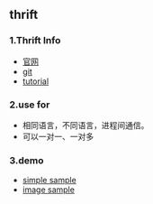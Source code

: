 ## thrift

### 1.Thrift Info
- [官网](http://thrift.apache.org/)
- [git](https://github.com/apache/thrift)
- [tutorial](https://github.com/apache/thrift/tree/master/tutorial)

### 2.use for 
- 相同语言，不同语言，进程间通信。
- 可以一对一、一对多

### 3.demo
- [simple sample](thrift_demo)
- [image sample](image_demo) 